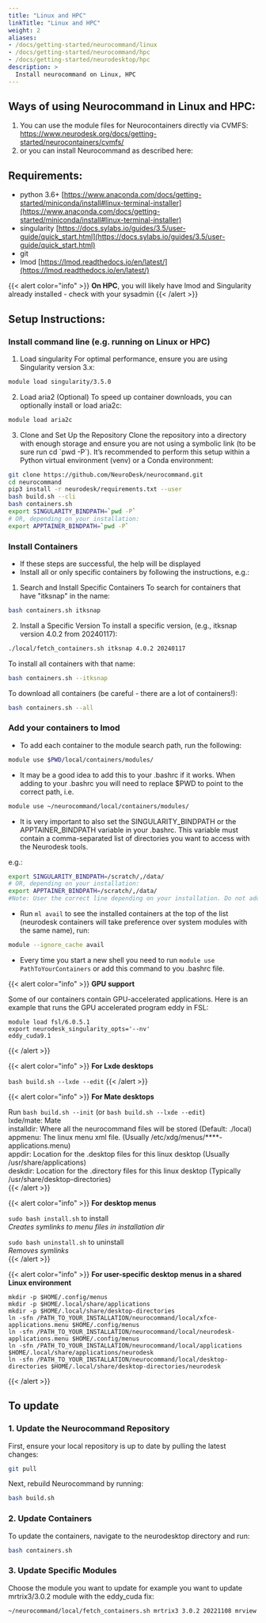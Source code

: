 ```yaml
---
title: "Linux and HPC"
linkTitle: "Linux and HPC"
weight: 2
aliases:
- /docs/getting-started/neurocommand/linux
- /docs/getting-started/neurocommand/hpc
- /docs/getting-started/neurodesktop/hpc
description: >
  Install neurocommand on Linux, HPC
---
```



## Ways of using Neurocommand in Linux and HPC:
1) You can use the module files for Neurocontainers directly via CVMFS: https://www.neurodesk.org/docs/getting-started/neurocontainers/cvmfs/
2) or you can install Neurocommand as described here: 

## Requirements:
- python 3.6+ [https://www.anaconda.com/docs/getting-started/miniconda/install#linux-terminal-installer](https://www.anaconda.com/docs/getting-started/miniconda/install#linux-terminal-installer)
- singularity [https://docs.sylabs.io/guides/3.5/user-guide/quick_start.html](https://docs.sylabs.io/guides/3.5/user-guide/quick_start.html)
- git
- lmod [https://lmod.readthedocs.io/en/latest/](https://lmod.readthedocs.io/en/latest/)

{{< alert color="info" >}}
**On HPC**, you will likely have lmod and Singularity already installed - check with your sysadmin
{{< /alert >}}

## Setup Instructions:
### **Install command line** (e.g. running on Linux or HPC)
1. Load singularity
For optimal performance, ensure you are using Singularity version 3.x:
```bash
module load singularity/3.5.0
``` 

2. Load aria2 (Optional)
To speed up container downloads, you can optionally install or load aria2c:
```bash
module load aria2c
```

3. Clone and Set Up the Repository
Clone the repository into a directory with enough storage and ensure you are not using a symbolic link (to be sure run cd \`pwd -P\`). It’s recommended to perform this setup within a Python virtual environment (venv) or a Conda environment:
```bash
git clone https://github.com/NeuroDesk/neurocommand.git 
cd neurocommand 
pip3 install -r neurodesk/requirements.txt --user 
bash build.sh --cli
bash containers.sh
export SINGULARITY_BINDPATH=`pwd -P`
# OR, depending on your installation:
export APPTAINER_BINDPATH=`pwd -P`
```

### **Install Containers**
- If these steps are successful, the help will be displayed
- Install all or only specific containers by following the instructions, e.g.:

1. Search and Install Specific Containers
To search for containers that have "itksnap" in the name:
```bash
bash containers.sh itksnap
```

2. Install a Specific Version
To install a specific version, (e.g., itksnap version 4.0.2 from 20240117):
```bash
./local/fetch_containers.sh itksnap 4.0.2 20240117
```

To install all containers with that name:
```bash
bash containers.sh --itksnap
```

To download all containers (be careful - there are a lot of containers!):
```bash
bash containers.sh --all
```

### **Add your containers to lmod**
- To add each container to the module search path, run the following: 
```bash
module use $PWD/local/containers/modules/
```
- It may be a good idea to add this to your .bashrc if it works. When adding to your .bashrc you will need to replace $PWD to point to the correct path, i.e.
 
```bash
module use ~/neurocommand/local/containers/modules/
```

- It is very important to also set the SINGULARITY_BINDPATH or the APPTAINER_BINDPATH variable in your .bashrc. This variable must contain a comma-separated list of directories you want to access with the Neurodesk tools. 

e.g.:
```bash
export SINGULARITY_BINDPATH=/scratch/,/data/
# OR, depending on your installation:
export APPTAINER_BINDPATH=/scratch/,/data/
#Note: User the correct line depending on your installation. Do not add a directory that does not exist, otherwise the containers will not start!
```

- Run `ml avail` to see the installed containers at the top of the list (neurodesk containers will take preference over system modules with the same name), run:
```bash
module --ignore_cache avail
```
- Every time you start a new shell you need to run `module use PathToYourContainers` or add this command to you .bashrc file. 


{{< alert color="info" >}} **GPU support**

Some of our containers contain GPU-accelerated applications. Here is an example that runs the GPU accelerated program eddy in FSL:

```shell
module load fsl/6.0.5.1
export neurodesk_singularity_opts='--nv'
eddy_cuda9.1
```
{{< /alert >}}


{{< alert color="info" >}} **For Lxde desktops**

`bash build.sh --lxde --edit`
{{< /alert >}}


{{< alert color="info" >}} **For Mate desktops**

Run `bash build.sh --init`  (or `bash build.sh --lxde --edit`)  
lxde/mate: Mate  
installdir: Where all the neurocommand files will be stored (Default: ./local)  
appmenu: The linux menu xml file.  (Usually /etc/xdg/menus/\*\*\*\*-applications.menu)  
appdir: Location for the .desktop files for this linux desktop (Usually /usr/share/applications)  
deskdir: Location for the .directory files for this linux desktop (Typically /usr/share/desktop-directories)  
{{< /alert >}}


{{< alert color="info" >}} **For desktop menus**

`sudo bash install.sh` to install  
_Creates symlinks to menu files in installation dir_  
  
`sudo bash uninstall.sh` to uninstall  
_Removes symlinks_  
{{< /alert >}}


{{< alert color="info" >}} **For user-specific desktop menus in a shared Linux environment**
```
mkdir -p $HOME/.config/menus
mkdir -p $HOME/.local/share/applications
mkdir -p $HOME/.local/share/desktop-directories
ln -sfn /PATH_TO_YOUR_INSTALLATION/neurocommand/local/xfce-applications.menu $HOME/.config/menus
ln -sfn /PATH_TO_YOUR_INSTALLATION/neurocommand/local/neurodesk-applications.menu $HOME/.config/menus
ln -sfn /PATH_TO_YOUR_INSTALLATION/neurocommand/local/applications $HOME/.local/share/applications/neurodesk
ln -sfn /PATH_TO_YOUR_INSTALLATION/neurocommand/local/desktop-directories $HOME/.local/share/desktop-directories/neurodesk
```
{{< /alert >}}


## To update
### 1. Update the Neurocommand Repository

First, ensure your local repository is up to date by pulling the latest changes:
```bash
git pull
```  

Next, rebuild Neurocommand by running:
```bash
bash build.sh
```

### 2. Update Containers

To update the containers, navigate to the neurodesktop directory and run: 
```bash
bash containers.sh
``` 

### 3. Update Specific Modules

Choose the module you want to update for example you want to update mrtrix3/3.0.2 module with the eddy_cuda fix:
```bash
~/neurocommand/local/fetch_containers.sh mrtrix3 3.0.2 20221108 mrview $@
```
